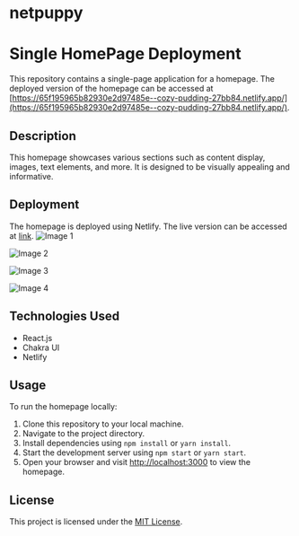 # netpuppy
# Single HomePage Deployment

This repository contains a single-page application for a homepage. The deployed version of the homepage can be accessed at [https://65f195965b82930e2d97485e--cozy-pudding-27bb84.netlify.app/](https://65f195965b82930e2d97485e--cozy-pudding-27bb84.netlify.app/).

## Description

This homepage showcases various sections such as content display, images, text elements, and more. It is designed to be visually appealing and informative.

## Deployment

The homepage is deployed using Netlify. The live version can be accessed at [link](https://65f264f330634364d7709a9b--incomparable-puppy-f8f286.netlify.app/).
![Image 1](https://drive.google.com/uc?export=view&id=1E2EoPIjFUcmg68ov0_2iLPTlDP-ZwbQp)

![Image 2](https://drive.google.com/uc?export=view&id=1dLYJYb5z4QjOWVEGBX0VzVgQ08GDqZ8H)

![Image 3](https://drive.google.com/uc?export=view&id=1j0BNbGsUzf4HDEHgRoR0vZicRcXRJKcg)

![Image 4](https://drive.google.com/uc?export=view&id=18YGmB3BS_iyYdqDL9fnFpPoKMWVZV4jv)


## Technologies Used

- React.js
- Chakra UI
- Netlify

## Usage

To run the homepage locally:

1. Clone this repository to your local machine.
2. Navigate to the project directory.
3. Install dependencies using `npm install` or `yarn install`.
4. Start the development server using `npm start` or `yarn start`.
5. Open your browser and visit [http://localhost:3000](http://localhost:3000) to view the homepage.

## License

This project is licensed under the [MIT License](LICENSE).

